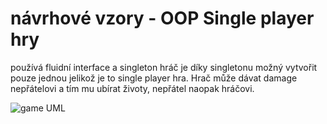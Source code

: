 # návrhové vzory - OOP Single player hry

používá fluidní interface a singleton
hráč je díky singletonu možný vytvořit pouze jednou jelikož je to single player hra. Hrač může dávat damage nepřátelovi a tím mu ubírat životy, nepřátel naopak hráčovi.  

![game UML](https://user-images.githubusercontent.com/93346591/155006925-e1f34fc3-7904-4258-ac48-6686ff5648c0.png)
